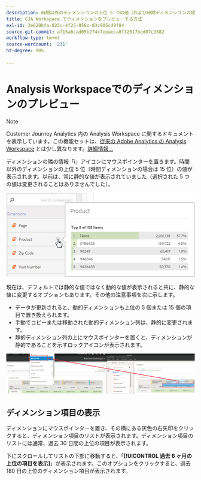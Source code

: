 ```yaml
---
description: 時間以外のディメンションの上位 5 つの値（および時間ディメンションの場合は 15）を表示します。
title: CJA Workspace でディメンションをプレビューする方法
exl-id: 3e620bfa-825c-4f25-956c-83c905c49f84
source-git-commit: af15a6cad05b274c7eeaeca8f32617bed07c9382
workflow-type: tm+mt
source-wordcount: '231'
ht-degree: 90%

---
```


# Analysis Workspaceでのディメンションのプレビュー

>[!NOTE]
>
>Customer Journey Analytics 内の Analysis Workspace に関するドキュメントを表示しています。この機能セットは、[従来の Adobe Analytics の Analysis Workspace](https://experienceleague.adobe.com/docs/analytics/analyze/analysis-workspace/home.html?lang=ja) とは少し異なります。[詳細情報...](/help/getting-started/cja-aa.md)

ディメンションの隣の情報「i」アイコンにマウスポインターを置きます。時間以外のディメンションの上位 5 位（時間ディメンションの場合は 15 位）の値が表示されます。以前は、常に静的な値が表示されていました（選択された 5 つの値は変更されることはありませんでした）。

![](assets/dimension-preview.png)

現在は、デフォルトでは静的な値ではなく動的な値が表示されると共に、静的な値に変更するオプションもあります。その他の注意事項を次に示します。

* データが更新されると、動的ディメンションも上位の 5 個または 15 個の項目で置き換えられます。
* 手動でコピーまたは移動された動的ディメンション列は、静的に変更されます。
* 静的ディメンション列の上にマウスポインターを置くと、ディメンションが静的であることを示すロックアイコンが表示されます。

![](assets/dimension_static.png)

## ディメンション項目の表示

ディメンションにマウスポインターを置き、その横にある灰色の右矢印をクリックすると、ディメンション項目のリストが表示されます。ディメンション項目のリストには通常、過去 30 日間の上位の項目が表示されます。

下にスクロールしてリストの下部に移動すると、「**[!UICONTROL 過去 6 ヶ月の上位の項目を表示]**」が表示されます。このオプションをクリックすると、過去 180 日の上位のディメンション項目が表示されます。
